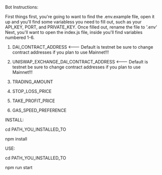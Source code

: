 Bot Instructions:

First things first, you're going to want to find the .env.example file, 
open it up and you'll find some variabless you need to fill out, such as
your API_KEY, PORT, and PRIVATE_KEY. Once filled out, rename the file 
to '.env' Next, you'll want to open the index.js file, inside you'll find variables 
numbered 1-6. 

1. DAI_CONTRACT_ADDRESS                            <--- Default is testnet be sure to change contract addresses if you plan to use Mainnet!!!

2. UNISWAP_EXCHANGE_DAI_CONTRACT_ADDRESS           <--- Default is testnet be sure to change contract addresses if you plan to use Mainnet!!!    

3. TRADING_AMOUNT

4. STOP_LOSS_PRICE

5. TAKE_PROFIT_PRICE

6. GAS_SPEED_PREFERENCE

INSTALL:

cd PATH_YOU_INSTALLED_TO

npm install

USE:

cd PATH_YOU_INSTALLED_TO

npm run start

